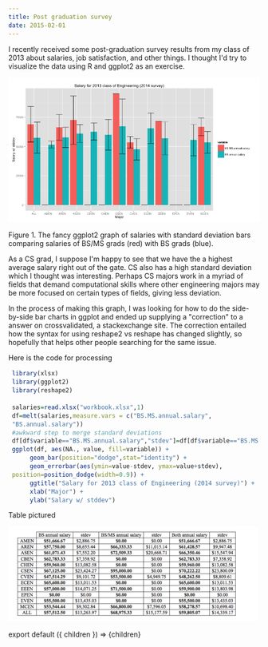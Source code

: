 ```yaml
---
title: Post graduation survey
date: 2015-02-01
---
```


I recently received some post-graduation survey results from my class of
2013 about salaries, job satisfaction, and other things. I thought I'd
try to visualize the data using R and ggplot2 as an exercise.

[](http://i.imgur.com/5rVnQHC.png)

![](/media/109823235838_0.png)

Figure 1. The fancy ggplot2 graph of salaries with standard deviation
bars comparing salaries of BS/MS grads (red) with BS grads (blue).

As a CS grad, I suppose I'm happy to see that we have the a highest
average salary right out of the gate. CS also has a high standard
deviation which I thought was interesting. Perhaps CS majors work in a
myriad of fields that demand computational skills where other
engineering majors may be more focused on certain types of fields,
giving less deviation.

In the process of making this graph, I was looking for how to do the
side-by-side bar charts in ggplot and ended up supplying a "correction"
to a answer on crossvalidated, a stackexchange site. The correction
entailed how the syntax for using reshape2 vs reshape has changed
slightly, so hopefully that helps other people searching for the same
issue.

Here is the code for processing

```R
 library(xlsx)
 library(ggplot2)
 library(reshape2)

 salaries=read.xlsx("workbook.xlsx",1)
 df=melt(salaries,measure.vars = c("BS.MS.annual.salary",
 "BS.annual.salary"))
 #awkward step to merge standard deviations
 df[df$variable=="BS.MS.annual.salary","stdev"]=df[df$variable=="BS.MS.annual.salary","stdev.1"]
 ggplot(df, aes(NA., value, fill=variable)) +
      geom_bar(position="dodge",stat="identity") +
      geom_errorbar(aes(ymin=value-stdev, ymax=value+stdev),
 position=position_dodge(width=0.9)) +
      ggtitle("Salary for 2013 class of Engineering (2014 survey)") +
      xlab("Major") +
      ylab("Salary w/ stddev")
```

Table pictured

![](/media/109823235838_1.png)

export default ({ children }) => <Layout>{children}</Layout>
